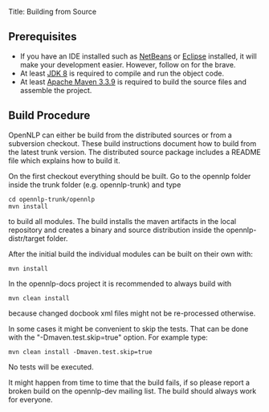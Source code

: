 Title: Building from Source

## Prerequisites

 - If you have an IDE installed such as [NetBeans](https://netbeans.org/) or [Eclipse](https://www.eclipse.org/) installed, it will make your development easier.  However, follow on for the brave.
 - At least [JDK 8](http://www.oracle.com/technetwork/java/javase/overview/index.html) is required to compile and run the object code.
 - At least [Apache Maven 3.3.9](https://maven.apache.org/) is required to build the source files and assemble the project.

## Build Procedure

OpenNLP can either be build from the distributed sources or from
a subversion checkout. These build instructions document how
to build from the latest trunk version. The distributed source package
includes a README file which explains how to build it.

On the first checkout everything should be built.
Go to the opennlp folder inside the trunk folder (e.g. opennlp-trunk) and type 
<pre><code>cd opennlp-trunk/opennlp<br/>mvn install</code></pre>
to build all modules.
The build installs the maven artifacts in the local repository
and creates a binary and source distribution inside the 
opennlp-distr/target folder.

After the initial build the individual modules can be built on their own
with: <pre><code>mvn install</code></pre>

In the opennlp-docs project it is
recommended to always build with <pre><code>mvn clean install</code></pre> because
changed docbook xml files might not be re-processed otherwise.

In some cases it might be convenient to skip the tests.
That can be done with the "-Dmaven.test.skip=true" option.
For example type: <pre><code>mvn clean install -Dmaven.test.skip=true</code></pre>

No tests will be executed.

It might happen from time to time that the build fails,
if so please report a broken build on the opennlp-dev mailing
list. The build should always work for everyone.
